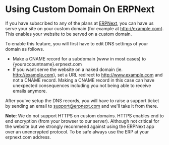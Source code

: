 <!-- add-breadcrumbs -->
# Using Custom Domain On ERPNext

<!-- markdown -->

If you have subscribed to any of the plans at [ERPNext](https://erpnext.com), you can have us serve your site on your custom domain (for example at http://example.com). This enables your website to be served on a custom domain.

To enable this feature, you will first have to edit DNS settings of your domain as follows.

- Make a CNAME record for a subdomain (www in most cases) to {youraccountname}.erpnext.com
- If you want serve the website on a naked domain (ie. http://example.com), set a URL redirect to http://www.example.com and not a CNAME record. Making a CNAME record in this case can have unexpected consequences including you not being able to receive emails anymore.

After you've setup the DNS records, you will have to raise a support ticket by sending an email to support@erpnext.com and we'll take it from there.

**Note**: We do not support HTTPS on custom domains. HTTPS enables end to end encryption (from your browser to our server). Although not critical for the website but we strongly recommend against using the ERPNext app over an unencrypted protocol. To be safe always use the ERP at your erpnext.com address.

